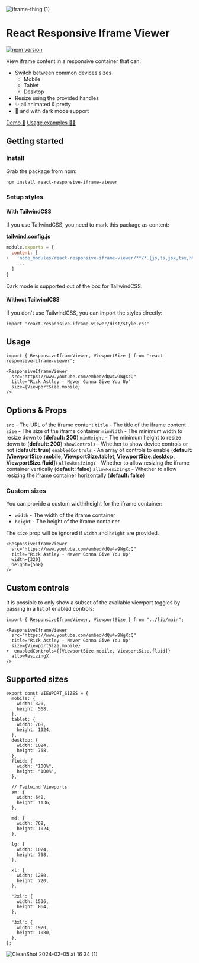 ![iframe-thing (1)](https://github.com/danmindru/react-responsive-iframe-viewer/assets/1515742/94a50b53-0344-4b91-bec6-1c4d33034f9b)


# React Responsive Iframe Viewer
[![npm version](https://badge.fury.io/js/react-responsive-iframe-viewer.svg)](https://badge.fury.io/js/react-responsive-iframe-viewer)

View iframe content in a responsive container that can:

- Switch between common devices sizes
  - Mobile
  - Tablet
  - Desktop
- Resize using the provided handles
- ✨ all animated & pretty
- 🌚 and with dark mode support



[Demo 🚀](https://react-responsive-iframe-viewer.vercel.app/)
[Usage examples 👨‍💻](https://github.com/danmindru/react-responsive-iframe-viewer/blob/main/src/App.tsx)

## Getting started


### Install
Grab the package from npm:

```bash
npm install react-responsive-iframe-viewer
```

### Setup styles

#### With TailwindCSS
If you use TailwindCSS, you need to mark this package as content:

**tailwind.config.js**

```js
module.exports = {
  content: [
+   'node_modules/react-responsive-iframe-viewer/**/*.{js,ts,jsx,tsx,html}',
    ...
  ]
}
```

Dark mode is supported out of the box for TailwindCSS.

#### Without TailwindCSS
If you don't use TailwindCSS, you can import the styles directly:

```tsx
import 'react-responsive-iframe-viewer/dist/style.css'
```

## Usage

```tsx
import { ResponsiveIframeViewer, ViewportSize } from 'react-responsive-iframe-viewer';

<ResponsiveIframeViewer
  src="https://www.youtube.com/embed/dQw4w9WgXcQ"
  title="Rick Astley - Never Gonna Give You Up"
  size={ViewportSize.mobile}
/>
```

## Options & Props
`src` - The URL of the iframe content
`title` - The title of the iframe content
`size` - The size of the iframe container
`minWidth` - The minimum width to resize down to (**default: 200**)
`minHeight` - The minimum height to resize down to (**default: 200**)
`showControls` - Whether to show device controls or not (**default: true**)
`enabledControls` - An array of controls to enable (**default: [ViewportSize.mobile, ViewportSize.tablet, ViewportSize.desktop, ViewportSize.fluid]**)
`allowResizingY` - Whether to allow resizing the iframe container vertically (**default: false**)
`allowResizingX` - Whether to allow resizing the iframe container horizontally (**default: false**)


### Custom sizes

You can provide a custom width/height for the iframe container:
- `width` - The width of the iframe container
- `height` - The height of the iframe container

The `size` prop will be ignored if `width` and `height` are provided.

```tsx
<ResponsiveIframeViewer
  src="https://www.youtube.com/embed/dQw4w9WgXcQ"
  title="Rick Astley - Never Gonna Give You Up"
  width={320}
  height={568}
/>
```

## Custom controls

It is possible to only show a subset of the available viewport toggles by passing in a list of enabled controls:

```tsx
import { ResponsiveIframeViewer, ViewportSize } from "../lib/main";

<ResponsiveIframeViewer
  src="https://www.youtube.com/embed/dQw4w9WgXcQ"
  title="Rick Astley - Never Gonna Give You Up"
  size={ViewportSize.mobile}
+  enabledControls={[ViewportSize.mobile, ViewportSize.fluid]}
  allowResizingX
/>
```

## Supported sizes

```tsx
export const VIEWPORT_SIZES = {
  mobile: {
    width: 320,
    height: 568,
  },
  tablet: {
    width: 768,
    height: 1024,
  },
  desktop: {
    width: 1024,
    height: 768,
  },
  fluid: {
    width: "100%",
    height: "100%",
  },

  // Tailwind Viewports
  sm: {
    width: 640,
    height: 1136,
  },

  md: {
    width: 768,
    height: 1024,
  },

  lg: {
    width: 1024,
    height: 768,
  },

  xl: {
    width: 1280,
    height: 720,
  },

  "2xl": {
    width: 1536,
    height: 864,
  },

  "3xl": {
    width: 1920,
    height: 1080,
  },
};
```

![CleanShot 2024-02-05 at 16 34 (1)](https://github.com/danmindru/react-responsive-iframe-viewer/assets/1515742/aa130a18-9997-4dfd-a607-1e3c65c4840c)

